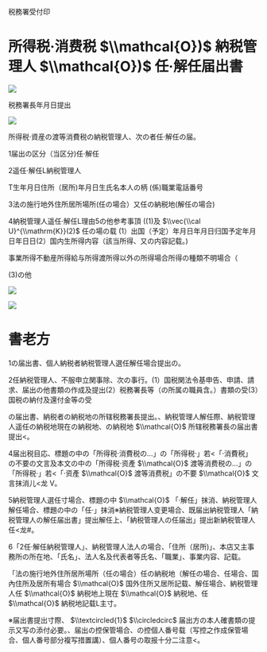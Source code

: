 税務署受付印

# 所得税·消费税 $\\mathcal{O})$ 納税管理人 $\\mathcal{O})$ 任·解任届出書

![](https://www.nta.go.jp/tmp/29717392-0890-4eb6-8c81-61341f80da26/images/4256076175fc65cfb1d85b0127b0ea24b65b52322e7c0e2a6245c6f4d5159d8c.jpg)

税務署長年月日提出

![](https://www.nta.go.jp/tmp/29717392-0890-4eb6-8c81-61341f80da26/images/40a5e491a0a25be9632840ba9e9d62780e34538329944a823ba3f8e4cefa9a15.jpg)

所得税·資産の渡等消費税の納税管理人、次の者任·解任の届。

1届出の区分（当区分)任·解任

2遥任·解任L納税管理人

T生年月日住所（居所)年月日生氏名本人の柄 (係)職業電話番号

3法の施行地外住所居所場所(任の場合）又任の納税地(解任の場合)

4納税管理人遥任·解任L理由5の他参考事頂 ((1)及 $\\vec{\\cal U}^{\\mathrm{K}}(2)$ 任の場の载 (1）出国（予定）年月日年月日归国予定年月日年日日(2）国内生所得内容（該当所得、又の内容記载。)

事業所得不動産所得給与所得渡所得以外の所得場合所得の種類不明場合（

(3)の他

![](https://www.nta.go.jp/tmp/29717392-0890-4eb6-8c81-61341f80da26/images/571576b771f87d551876396b4793b7e16638065ce7039402b252da631711d1a6.jpg)

![](https://www.nta.go.jp/tmp/29717392-0890-4eb6-8c81-61341f80da26/images/524781ea812f1c6a2f1eda1b0c7caba3d1ecd318890541b3abaeb1329fc15dd0.jpg)

# 書老方

1の届出書、個人納税者納税管理人選任解任場合提出の。

2任納税管理人、不服申立関事除、次の事行。(1）国税関法令基申告、申請、請求、届出の他書類の作成及提出(2）税務署長等（の所属の職員含。）書類の受(3）国税の納付及還付金等の受

の届出書、納税者の納税地の所辖税務署長提出。、納税管理人解任際、納税管理人遥任の納税地現在の納税地、の納税地 $\\mathcal{O}$ 所辖税務署長の届出書提出<。

4届出税目応、標題の中の「所得税·消費税の…」の「所得税·」若<「·消費税」の不要の文言及本文の中の「所得税·资產 $\\mathcal{O}$ 渡等消费税の…」の「所得税·」若<「·资產 $\\mathcal{O}$ 渡等消费税」の不要 $\\mathcal{O}$ 文言抹消儿<龙 V。

5納税管理人選任寸場合、標題の中 $\\mathcal{O}$ 「·解任」抹消、納税管理人解任場合、標題の中の「任·」抹消※納税管理人变更場合、既届出納税管理人「納税管理人の解任届出書」提出解任上、「納税管理人の任届出」提出新納税管理人任<龙#。

6「2任·解任納税管理人」、納税管理人法人の場合、「住所（居所)」、本店又主事務所の所在地、「氏名」、法人名及代表者等氏名、「職業」、事業内容、記载。

「法の施行地外住所居所場所（任の場合）任の納税地（解任の場合、任場合、国內住所及居所有場合 $\\mathcal{O}$ 国外住所又居所記载、解任場合、納税管理人任 $\\mathcal{O}$ 納税地上現在 $\\mathcal{O}$ 納税地、任 $\\mathcal{O}$ 納税地記载L主寸。

※届出書提出寸際、 $\\textcircled{1}$ $\\circledcirc$ 届出方の本人確書類の提示又写の添付必要。、届出の控保管場合、の控個人番号载（写控之作成保管場合、個人番号部分複写措置講）、個人番号の取报十分二注意<。